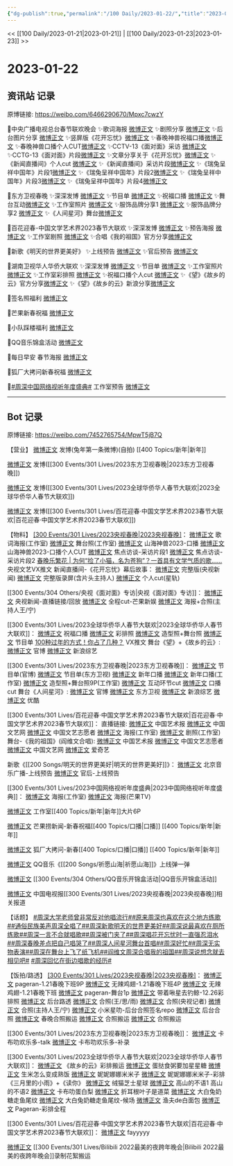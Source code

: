 ```yaml
---
{"dg-publish":true,"permalink":"/100 Daily/2023-01-22/","title":"2023-01-22","created":"2023-01-30T10:52:56.000+08:00","updated":"2023-04-11T14:46:32.000+08:00"}
---
```



<< [[100 Daily/2023-01-21\|2023-01-21]] | [[100 Daily/2023-01-23\|2023-01-23]] >>

# 2023-01-22

## 资讯站 记录

原博链接: https://weibo.com/6466290670/Mpxc7cwzY

🌟中央广播电视总台春节联欢晚会
✨歌词海报 [微博正文](https://m.weibo.cn/6466290670/4860774030253375)
✨剧照分享 [微博正文](https://m.weibo.cn/6466290670/4860774600150640)
✨后台图片分享 [微博正文](https://m.weibo.cn/6466290670/4860756997440551)
✨竖屏版《花开忘忧》[微博正文](https://m.weibo.cn/6466290670/4860625685057186)
✨春晚神兽祝福口播[微博正文](https://m.weibo.cn/6466290670/4860655788100590)
✨春晚神兽口播个人CUT[微博正文](https://m.weibo.cn/6466290670/4860693436175027)
✨CCTV-13《面对面》采访 [微博正文](https://m.weibo.cn/6466290670/4860842983559306)
✨CCTG-13《面对面》片段[微博正文](https://m.weibo.cn/6466290670/4860850328830284)
✨文章分享关于《花开忘忧》[微博正文](https://m.weibo.cn/6466290670/4860760810062107)
✨《新闻直播间》个人cut [微博正文](https://m.weibo.cn/6466290670/4860654014435040)
✨《新闻直播间》采访片段[微博正文](https://m.weibo.cn/6466290670/4860700679734806)
✨《瑞兔呈祥中国年》片段1[微博正文](https://m.weibo.cn/6466290670/4860686087227435)
✨《瑞兔呈祥中国年》片段2[微博正文](https://m.weibo.cn/6466290670/4860701120136434)
✨《瑞兔呈祥中国年》片段3[微博正文](https://m.weibo.cn/6466290670/4860701975515405)
✨《瑞兔呈祥中国年》片段4[微博正文](https://m.weibo.cn/6466290670/4860623386841695)

🌟东方卫视春晚
✨深深发博 [微博正文](https://m.weibo.cn/6466290670/4860813443599753)
✨节目单 [微博正文](https://m.weibo.cn/6466290670/4860708418490775)
✨祝福口播 [微博正文](https://m.weibo.cn/6466290670/4860753603987716)
✨舞台互动[微博正文](https://m.weibo.cn/6466290670/4860818430100401)
✨工作室照片 [微博正文](https://m.weibo.cn/6466290670/4860810671161579)
✨服饰品牌分享1 [微博正文](https://m.weibo.cn/6466290670/4860818720819664)
✨服饰品牌分享2 [微博正文](https://m.weibo.cn/6466290670/4860857757205802)
✨《人间星河》舞台[微博正文](https://m.weibo.cn/6466290670/4860804908979805)

🌟百花迎春-中国文学艺术界2023春节大联欢
✨深深发博 [微博正文](https://m.weibo.cn/6466290670/4860833089199217)
✨预告海报 [微博正文](https://m.weibo.cn/6466290670/4860776291239190)
✨工作室剧照 [微博正文](https://m.weibo.cn/6466290670/4860843327488322)
✨合唱《我的祖国》官方分享[微博正文](https://m.weibo.cn/6466290670/4860834318130358)

🌟新歌《明天的世界更美好》
✨上线预告 [微博正文](https://m.weibo.cn/6466290670/4860655255683086)
✨官后预告 [微博正文](https://m.weibo.cn/6466290670/4860754190665124)

🌟湖南卫视华人华侨大联欢
✨深深发博 [微博正文](https://m.weibo.cn/6466290670/4860814038933909)
✨节目单 [微博正文](https://m.weibo.cn/6466290670/4860719013825865)
✨工作室照片 [微博正文](https://m.weibo.cn/6466290670/4860819429131003)
✨工作室彩排照 [微博正文](https://m.weibo.cn/6466290670/4860727846240783)
✨祝福口播个人cut [微博正文](https://m.weibo.cn/6466290670/4860680711439394)
✨《望》《故乡的云》官方分享[微博正文](https://m.weibo.cn/6466290670/4860804589949131)
✨《望》《故乡的云》新浪分享[微博正文](https://m.weibo.cn/6466290670/4860804140895067)

🌟签名照福利 [微博正文](https://m.weibo.cn/6466290670/4860685605928976)

🌟芒果新春祝福 [微博正文](https://m.weibo.cn/6466290670/4860702533359755)

🌟小队踩楼福利 [微博正文](https://m.weibo.cn/6466290670/4860764395668620)

🌟QQ音乐锦盒活动 [微博正文](https://m.weibo.cn/6466290670/4860780413455945)

🌟每日早安 春节海报 [微博正文](https://m.weibo.cn/6466290670/4860621684217937)

🌟狐厂大拷问新春祝福 [微博正文](https://m.weibo.cn/6466290670/4860727301507678)

🌟[#周深中国网络视听年度盛典#](https://s.weibo.com/weibo?q=%23%E5%91%A8%E6%B7%B1%E4%B8%AD%E5%9B%BD%E7%BD%91%E7%BB%9C%E8%A7%86%E5%90%AC%E5%B9%B4%E5%BA%A6%E7%9B%9B%E5%85%B8%23) 工作室预告 [微博正文](https://m.weibo.cn/6466290670/4860703100371916)

---
## Bot 记录

原博链接: https://weibo.com/7452765754/MpwT5jB7Q

【营业】
[微博正文](https://m.weibo.cn/1736988591/4860499341087131) 发博(兔年第一条微博)(自拍) [[400 Topics/新年\|新年]]

[微博正文](https://m.weibo.cn/1736988591/4860805424876413) 发博([[300 Events/301 Lives/2023东方卫视春晚\|2023东方卫视春晚]])

[微博正文](https://m.weibo.cn/1736988591/4860811640571674) 发博([[300 Events/301 Lives/2023全球华侨华人春节大联欢\|2023全球华侨华人春节大联欢]])

[微博正文](https://m.weibo.cn/1736988591/4860830107042635) 发博([[300 Events/301 Lives/百花迎春·中国文学艺术界2023春节大联欢\|百花迎春·中国文学艺术界2023春节大联欢]])

【物料】
[[300 Events/301 Lives/2023央视春晚\|2023央视春晚]](续)：
[微博正文](https://m.weibo.cn/7478855230/4860756007322108) 歌词海报(工作室)
[微博正文](https://m.weibo.cn/7478855230/4860756442485546) 舞台照(工作室)
[微博正文](https://m.weibo.cn/7814515001/4860436542921656) 山海神兽2023-口播
[微博正文](https://m.weibo.cn/6466290670/4860693436175027) 山海神兽2023-口播个人CUT
[微博正文](https://m.weibo.cn/1911484643/4860499290498665) 焦点访谈-采访片段1
[微博正文](https://m.weibo.cn/1911484643/4860507137256027) 焦点访谈-采访片段2
[春晚乐繁花 | 为何“捡了小猫，名为苍狗”？一首具有文学气质的歌…...](https://weibo.cn/sinaurl?u=https%3A%2F%2Fmp.weixin.qq.com%2Fs%2FVVyVoE5NP0Kd-Aj8_yeEpg) 央视文艺VX推文
新闻直播间-《花开忘忧》幕后故事：
[微博正文](https://m.weibo.cn/2656274875/4860693478642284) 完整版(央视新闻)
[微博正文](https://m.weibo.cn/6470637346/4860646574000210) 完整版录屏(含片头主持人)
[微博正文](https://m.weibo.cn/6466290670/4860654014435040) 个人cut(星轨)

[[300 Events/304 Others/央视《面对面》专访\|央视《面对面》专访]]：
[微博正文](https://m.weibo.cn/2656274875/4860824168956187) 央视新闻-直播链接/回放
[微博正文](https://m.weibo.cn/1591169702/4860831152478090) 全程cut-芒果新娱
[微博正文](https://m.weibo.cn/1217393855/4860820083967985) 海报+合照(主持人王/宁)

[[300 Events/301 Lives/2023全球华侨华人春节大联欢\|2023全球华侨华人春节大联欢]]：
[微博正文](https://m.weibo.cn/5785156131/4860665409836151) 祝福口播
[微博正文](https://m.weibo.cn/7478855230/4860725971392963) 彩排照
[微博正文](https://m.weibo.cn/7478855230/4860816485257401) 造型照+舞台照
[微博正文](https://m.weibo.cn/5785156131/4860715703213383) 节目单
[100种过年的方式！你占了几种？](https://weibo.cn/sinaurl?u=https%3A%2F%2Fmp.weixin.qq.com%2Fs%2FG6BI7_P_oQ4zxK-6NCkfRg) VX推文
舞台《望》+《故乡的云》:
[微博正文](https://m.weibo.cn/5785156131/4860803394313068) 官博
[微博正文](https://m.weibo.cn/1878335471/4860802949453026) 新浪综艺

[[300 Events/301 Lives/2023东方卫视春晚\|2023东方卫视春晚]]：
[微博正文](https://m.weibo.cn/3154827593/4860703179022721) 节目单(官博)
[微博正文](https://m.weibo.cn/1767910704/4860706630932276) 节目单(东方卫视)
[微博正文](https://m.weibo.cn/3154827593/4860744670120428) 新年口播
[微博正文](https://m.weibo.cn/7478855230/4860748550114202) 新年口播(工作室)
[微博正文](https://m.weibo.cn/7478855230/4860809510133965) 造型照+舞台照9P(工作室)
[微博正文](https://m.weibo.cn/6466290670/4860818430100401) 互动环节cut
[微博正文](https://m.weibo.cn/7495641082/4860836210281638) 口播cut
舞台《人间星河》:
[微博正文](https://m.weibo.cn/3154827593/4860803272672006) 官博
[微博正文](https://m.weibo.cn/1767910704/4860803653837757) 东方卫视
[微博正文](https://m.weibo.cn/1878335471/4860803935636806) 新浪综艺
[微博正文](https://m.weibo.cn/1642904381/4860831245012350) 优酷

[[300 Events/301 Lives/百花迎春·中国文学艺术界2023春节大联欢\|百花迎春·中国文学艺术界2023春节大联欢]]：
直播链接:
[微博正文](https://m.weibo.cn/3171364240/4860804177855996) 中国艺术报
[微博正文](https://m.weibo.cn/1943724947/4860691535895716) 中国文艺网
[微博正文](https://m.weibo.cn/3211895913/4860795126547526) 中国文艺志愿者
[微博正文](https://m.weibo.cn/7478855230/4860771127792768) 海报(工作室)
[微博正文](https://m.weibo.cn/7478855230/4860839142098919) 剧照(工作室)
舞台-《我的祖国》(阎维文合唱):
[微博正文](https://m.weibo.cn/1943724947/4860822940292570) 中国艺术报
[微博正文](https://m.weibo.cn/3211895913/4860824335946502) 中国文艺志愿者
[微博正文](https://m.weibo.cn/3171364240/4860859350518030) 中国文艺网
[微博正文](https://m.weibo.cn/1731986465/4860831445812315) 爱奇艺

新歌《[[200 Songs/明天的世界更美好\|明天的世界更美好]]》：
[微博正文](https://m.weibo.cn/1910355794/4860650306668425) 北京音乐广播-上线预告
[微博正文](https://m.weibo.cn/5248300719/4860750289961953) 官后-上线预告

[[300 Events/301 Lives/2023中国网络视听年度盛典\|2023中国网络视听年度盛典]]：
[微博正文](https://m.weibo.cn/7478855230/4860701183055265) 海报(工作室)
[微博正文](https://m.weibo.cn/1663088660/4860652822727406) 海报(芒果TV)

[微博正文](https://m.weibo.cn/7478855230/4860499311201137) 工作室[[400 Topics/新年\|新年]]大片6P

[微博正文](https://m.weibo.cn/5337758780/4860689280141534) 芒果捞新闻-新春祝福[[400 Topics/口播\|口播]] [[400 Topics/新年\|新年]]

[微博正文](https://m.weibo.cn/6525010965/4860711022624898) 狐厂大拷问-新春[[400 Topics/口播\|口播]] [[400 Topics/新年\|新年]]

[微博正文](https://m.weibo.cn/2169129705/4860681251458675) QQ音乐《[[200 Songs/祈愿山海\|祈愿山海]]》上线弹一弹

[微博正文](https://m.weibo.cn/6466290670/4860780413455945) [[300 Events/304 Others/QQ音乐开锦盒活动\|QQ音乐开锦盒活动]]

[微博正文](https://m.weibo.cn/2429865523/4860771382856373) 中国电视报[[300 Events/301 Lives/2023央视春晚\|2023央视春晚]]相关报道

【话题】
[#周深大学老师曾非常反对他唱流行#](https://s.weibo.com/weibo?q=%23%E5%91%A8%E6%B7%B1%E5%A4%A7%E5%AD%A6%E8%80%81%E5%B8%88%E6%9B%BE%E9%9D%9E%E5%B8%B8%E5%8F%8D%E5%AF%B9%E4%BB%96%E5%94%B1%E6%B5%81%E8%A1%8C%23)[#原来周深也喜欢在这个地方练歌#](https://s.weibo.com/weibo?q=%23%E5%8E%9F%E6%9D%A5%E5%91%A8%E6%B7%B1%E4%B9%9F%E5%96%9C%E6%AC%A2%E5%9C%A8%E8%BF%99%E4%B8%AA%E5%9C%B0%E6%96%B9%E7%BB%83%E6%AD%8C%23)[#通俗民族美声周深全唱了#](https://s.weibo.com/weibo?q=%23%E9%80%9A%E4%BF%97%E6%B0%91%E6%97%8F%E7%BE%8E%E5%A3%B0%E5%91%A8%E6%B7%B1%E5%85%A8%E5%94%B1%E4%BA%86%23)[#周深新歌明天的世界更美好#](https://s.weibo.com/weibo?q=%23%E5%91%A8%E6%B7%B1%E6%96%B0%E6%AD%8C%E6%98%8E%E5%A4%A9%E7%9A%84%E4%B8%96%E7%95%8C%E6%9B%B4%E7%BE%8E%E5%A5%BD%23)[#周深说最喜欢在厕所练歌#](https://s.weibo.com/weibo?q=%23%E5%91%A8%E6%B7%B1%E8%AF%B4%E6%9C%80%E5%96%9C%E6%AC%A2%E5%9C%A8%E5%8E%95%E6%89%80%E7%BB%83%E6%AD%8C%23)[#周深一言不合就唱歌#](https://s.weibo.com/weibo?q=%23%E5%91%A8%E6%B7%B1%E4%B8%80%E8%A8%80%E4%B8%8D%E5%90%88%E5%B0%B1%E5%94%B1%E6%AD%8C%23)[#周深被门夹了#](https://s.weibo.com/weibo?q=%23%E5%91%A8%E6%B7%B1%E8%A2%AB%E9%97%A8%E5%A4%B9%E4%BA%86%23)[#周深唱花开忘忧时一直强忍泪水#](https://s.weibo.com/weibo?q=%23%E5%91%A8%E6%B7%B1%E5%94%B1%E8%8A%B1%E5%BC%80%E5%BF%98%E5%BF%A7%E6%97%B6%E4%B8%80%E7%9B%B4%E5%BC%BA%E5%BF%8D%E6%B3%AA%E6%B0%B4%23)[#周深春晚差点把自己唱哭了#](https://s.weibo.com/weibo?q=%23%E5%91%A8%E6%B7%B1%E6%98%A5%E6%99%9A%E5%B7%AE%E7%82%B9%E6%8A%8A%E8%87%AA%E5%B7%B1%E5%94%B1%E5%93%AD%E4%BA%86%23)[#周深人间星河舞台首唱#](https://s.weibo.com/weibo?q=%23%E5%91%A8%E6%B7%B1%E4%BA%BA%E9%97%B4%E6%98%9F%E6%B2%B3%E8%88%9E%E5%8F%B0%E9%A6%96%E5%94%B1%23)[#周深好忙#](https://s.weibo.com/weibo?q=%23%E5%91%A8%E6%B7%B1%E5%A5%BD%E5%BF%99%23)[#周深无实物表演#](https://s.weibo.com/weibo?q=%23%E5%91%A8%E6%B7%B1%E6%97%A0%E5%AE%9E%E7%89%A9%E8%A1%A8%E6%BC%94%23)[#周深在舞台上飞了纸飞机#](https://s.weibo.com/weibo?q=%23%E5%91%A8%E6%B7%B1%E5%9C%A8%E8%88%9E%E5%8F%B0%E4%B8%8A%E9%A3%9E%E4%BA%86%E7%BA%B8%E9%A3%9E%E6%9C%BA%23)[#阎维文周深合唱我的祖国#](https://s.weibo.com/weibo?q=%23%E9%98%8E%E7%BB%B4%E6%96%87%E5%91%A8%E6%B7%B1%E5%90%88%E5%94%B1%E6%88%91%E7%9A%84%E7%A5%96%E5%9B%BD%23)[#周深说想念就去相见吧#](https://s.weibo.com/weibo?q=%23%E5%91%A8%E6%B7%B1%E8%AF%B4%E6%83%B3%E5%BF%B5%E5%B0%B1%E5%8E%BB%E7%9B%B8%E8%A7%81%E5%90%A7%23)
[#周深回忆在街边唱歌的经历#](https://s.weibo.com/weibo?q=%23%E5%91%A8%E6%B7%B1%E5%9B%9E%E5%BF%86%E5%9C%A8%E8%A1%97%E8%BE%B9%E5%94%B1%E6%AD%8C%E7%9A%84%E7%BB%8F%E5%8E%86%23)

【饭拍/路透】
[[300 Events/301 Lives/2023央视春晚\|2023央视春晚]](续)：
[微博正文](https://m.weibo.cn/7633014126/4860508664241872) pageran-1.21春晚下班9P
[微博正文](https://m.weibo.cn/7495641082/4860515611056982) 无辣鸡翅-1.21春晚下班4P
[微博正文](https://m.weibo.cn/7495641082/4860533163690340) 无辣鸡翅-1.21春晚下班
[微博正文](https://m.weibo.cn/7633014126/4860540067513046) pageran-舞台1p
[微博正文](https://m.weibo.cn/3246571812/4860663719264613) 带着啾星去钓鲸-12.26彩排照
[微博正文](https://m.weibo.cn/1167288860/4860473670904326) 后台路透
[微博正文](https://m.weibo.cn/2956769713/4860489496532751) 合照(王/思/雨)
[微博正文](https://m.weibo.cn/3867150050/4860677426781839) 合照(央视记者)
[微博正文](https://m.weibo.cn/1217393855/4860672238688885) 合照(主持人王/宁)
[微博正文](https://m.weibo.cn/7709638218/4860480847873252) 小米星叻-后台合照签名repo
[微博正文](https://m.weibo.cn/5125072259/4860717868254349) 后台合照
[微博正文](https://m.weibo.cn/7495641082/4860693851145102) 春晚合照搬运
[微博正文](https://m.weibo.cn/7480994571/4860765561685013) 合照搬运
[微博正文](https://m.weibo.cn/2896317997/4860901960712541) 合照搬运

[[300 Events/301 Lives/2023东方卫视春晚\|2023东方卫视春晚]]：
[微博正文](https://m.weibo.cn/5373127683/4860814508952108) 卡布叻欢乐多-talk
[微博正文](https://m.weibo.cn/5373127683/4860821862096671) 卡布叻欢乐多-补录

[[300 Events/301 Lives/2023全球华侨华人春节大联欢\|2023全球华侨华人春节大联欢]]：
[微博正文](https://m.weibo.cn/2321178365/4860808587383149) 《故乡的云》彩排搬运
[微博正文](https://m.weibo.cn/6048634807/4860807512590467) 蛋挞食粥要加星星糖
[微博正文](https://m.weibo.cn/7737720600/4860811565339086) 生米怎么变成熟饭
[微博正文](https://m.weibo.cn/1848110183/4860812835687938) 妮妮娜娜米米子
[微博正文](https://m.weibo.cn/1848110183/4860817733851506) 妮妮娜娜米米子-彩排《三月里的小雨》+《读你》
[微博正文](https://m.weibo.cn/7771428276/4860815167195697) 绒猫芝士星球
[微博正文](https://m.weibo.cn/7433526227/4860810335355642) 高山的不语1
[](https://m.weibo.cn/7433526227/4860810323821409) 高山的不语2
[微博正文](https://m.weibo.cn/2140106530/4860831784763412) 卡布叻蛋白梨
[微博正文](https://m.weibo.cn/6507256025/4860828002291118) 折耳根叶子是道菜
[微博正文](https://m.weibo.cn/3190113867/4860826475043805) 大白兔奶糖走鱼尾纹
[微博正文](https://m.weibo.cn/3190113867/4860836861187150) 大白兔奶糖走鱼尾纹-候场
[微博正文](https://m.weibo.cn/1291340441/4860821857635195) 渔夫de白面包
[微博正文](https://m.weibo.cn/7633014126/4860850827953159) Pageran-彩排全程

[[300 Events/301 Lives/百花迎春·中国文学艺术界2023春节大联欢\|百花迎春·中国文学艺术界2023春节大联欢]]：
[微博正文](https://m.weibo.cn/2621211921/4860804815912963) fayyyyy

[微博正文](https://m.weibo.cn/3199780861/4860738838991771) [[300 Events/301 Lives/Bilibili 2022最美的夜跨年晚会\|Bilibili 2022最美的夜跨年晚会]]录制花絮搬运
